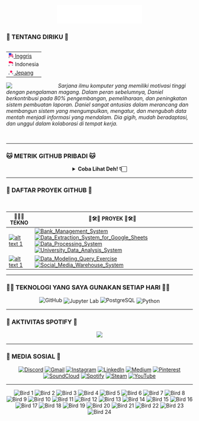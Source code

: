 <div align="center">
  <img src="/assets/header_hello-albesta_github_profile_id.svg" alt="Hi, namaku Daniel D. Albesta 👋 Aku adalah 🚀 data mania asal Indonesia 🚀 Aku ❤️ Kalian semua XOXO">
</div>

### 🧙 TENTANG DIRIKU 🧙

<div align="right">
  <table align="right">
   <tr><td><a href="/README.md"><img src="/assets/us_flag.png" height="13"> Inggris</a></td></tr>
   <tr><td><img src="/assets/id_flag.png" height="13"> Indonesia</td></tr>
   <tr><td><a href="/additional_langs/README_jp.md"><img src="/assets/jp_flag.png" height="13"> Jepang</a></td></tr>
  </table>

  <br>
</div>

<div>
  <img align="left" src="https://media.giphy.com/media/v1.Y2lkPTc5MGI3NjExanU4NHByM3V6Zmxzd2p3eGhuOWZxNjJ4Zjg0NThzcHlobWw4dmdrZyZlcD12MV9pbnRlcm5hbF9naWZfYnlfaWQmY3Q9cw/dMFZrx4ZdXCkRWuGLX/giphy.gif" width="140">

  <p align="left">
    <br>
    <em>Sarjana ilmu komputer yang memiliki motivasi tinggi dengan pengalaman magang. Dalam peran sebelumnya, Daniel berkontribusi pada 80% pengembangan, pemeliharaan, dan peningkatan sistem pembuatan laporan. Daniel sangat antusias dalam merancang dan membangun sistem yang mengumpulkan, mengatur, dan mengubah data mentah menjadi informasi yang mendalam. Dia gigih, mudah beradaptasi, dan unggul dalam kolaborasi di tempat kerja.</em>
  </p>
</div>

<br>

---

### 🐱 METRIK GITHUB PRIBADI 🐱

<div align="center">
  <details>
    <summary><b>Coba Lihat Deh! 👇🏻</b></summary>
    <br>

  <img src="https://metrics.lecoq.io/hello-albesta?template=classic&isocalendar=1&languages=1&activity=1&introduction=1&habits=1&achievements=1&repositories=1&code=1&followup=1&lines=1&base=header%2C%20activity%2C%20community%2C%20repositories%2C%20metadata&base.indepth=false&base.hireable=false&base.skip=false&repositories.batch=100&repositories.forks=false&repositories.affiliations=owner&isocalendar=false&isocalendar.duration=half-year&languages=false&languages.limit=8&languages.threshold=0%25&languages.other=false&languages.colors=github&languages.sections=most-used&languages.indepth=false&languages.analysis.timeout=15&languages.analysis.timeout.repositories=7.5&languages.categories=markup%2C%20programming&languages.recent.categories=markup%2C%20programming&languages.recent.load=300&languages.recent.days=14&lines=false&lines.sections=base&lines.repositories.limit=4&lines.history.limit=1&lines.delay=0&habits=false&habits.from=200&habits.days=14&habits.facts=true&habits.charts=false&habits.charts.type=classic&habits.trim=false&habits.languages.limit=8&habits.languages.threshold=0%25&followup=false&followup.sections=repositories&followup.indepth=false&followup.archived=true&repositories=false&repositories.pinned=0&repositories.starred=0&repositories.random=0&repositories.order=featured%2C%20pinned%2C%20starred%2C%20random&achievements=false&achievements.threshold=C&achievements.secrets=true&achievements.display=detailed&achievements.limit=0&activity=false&activity.limit=5&activity.load=300&activity.days=14&activity.visibility=all&activity.timestamps=false&activity.filter=all&code=false&code.lines=12&code.load=400&code.days=3&code.visibility=public&introduction=false&introduction.title=true&config.timezone=Asia%2FJakarta&config.twemoji=true&config.octicon=true">
  </details>
</div>

---

### 🚦 DAFTAR PROYEK GITHUB 🚥

<br>

| 👨🏻‍💻 **TEKNO** | 🚧🛠️🚧 **PROYEK** 🚧🛠️🚧 |
| - | - |
| [![ alt text 1 ](https://img.shields.io/badge/Python-306998?style=for-the-badge&logo=Python&logoColor=FFD343)](https://www.python.org/) | [![ Bank_Management_System ](https://img.shields.io/badge/GitHub-Bank_Management_System-181717?style=for-the-badge&logo=GitHub&logoColor=FFFFFF)](https://github.com/hello-albesta/Python-OOP-BankManagementSystem) [![ Data_Extraction_System_for_Google_Sheets ](https://img.shields.io/badge/GitHub-Data_Extraction_System_for_Google_Sheets-181717?style=for-the-badge&logo=GitHub&logoColor=FFFFFF)](https://github.com/hello-albesta/Python-ETL-DataExtractionSystemForGSheets) [![ Data_Processing_System ](https://img.shields.io/badge/GitHub-Data_Processing_System-181717?style=for-the-badge&logo=GitHub&logoColor=FFFFFF)](https://github.com/hello-albesta/Python-ParallelComputing-DataProcessingSystem) [![ University_Data_Analysis_System ](https://img.shields.io/badge/GitHub-University_Data_Analysis_System-181717?style=for-the-badge&logo=GitHub&logoColor=FFFFFF)](https://github.com/hello-albesta/Python-BDAPyspark-UniversityDataAnalysisSystem) |
| [![ alt text 1 ](https://img.shields.io/badge/PostgreSQL-0064A5?style=for-the-badge&logo=PostgreSQL&logoColor=FFFFFF)](https://www.postgresql.org/) | [![ Data_Modeling_Query_Exercise ](https://img.shields.io/badge/GitHub-Data_Modeling_Query_Exercise-181717?style=for-the-badge&logo=GitHub&logoColor=FFFFFF)](https://github.com/hello-albesta/SQL-DataModeling-QueryExercise) [![ Social_Media_Warehouse_System ](https://img.shields.io/badge/GitHub-Social_Media_Warehouse_System-181717?style=for-the-badge&logo=GitHub&logoColor=FFFFFF)](https://github.com/hello-albesta/SQL-DataWarehouse-SocialMediaWarehouseSystem) |

---

### 🐱‍💻 TEKNOLOGI YANG SAYA GUNAKAN SETIAP HARI 🐱‍💻

<div align="center">
  <img src="https://readme-components.vercel.app/api?component=logo&fill=black&logo=github&animation=spin&svgfill=6C6C6C" alt="GitHub">
  <img src="https://readme-components.vercel.app/api?component=logo&fill=black&logo=jupyter&animation=spin&svgfill=F47424" align="center" alt="Jupyter Lab">
  <img src="https://readme-components.vercel.app/api?component=logo&fill=black&logo=postgresql&animation=spin&svgfill=0064A5" alt="PostgreSQL">
  <img src="https://readme-components.vercel.app/api?component=logo&fill=black&logo=python&animation=spin&svgfill=FFD343" align="center" alt="Python">
</div>

---

### 🎵 AKTIVITAS SPOTIFY 🎵

<div align="center">
  <a href="https://spotify-github-profile.vercel.app/api/view?uid=31mit6lw4rk4zw5uikw62iv23x2a&redirect=true">
    <img src="https://spotify-github-profile.vercel.app/api/view?uid=31mit6lw4rk4zw5uikw62iv23x2a&cover_image=true&theme=default&show_offline=false&background_color=0d1117&interchange=true&bar_color_cover=true&bar_color=53b14f"/>
  </a>
</div>

---

### 🦄 MEDIA SOSIAL 🦄

<div align="center">
  <a href="https://discord.com/users/458449112254251009/"><img src="https://img.icons8.com/color/96/000000/discord-logo.png" alt="Discord"/></a>
  <a href="mailto:hello.albesta.work@gmail.com"><img src="https://img.icons8.com/color/96/000000/gmail.png" alt="Gmail"/></a>
  <a href="https://www.instagram.com/danielalbesta/"><img src="https://img.icons8.com/color/96/000000/instagram-new.png" alt="Instagram"/></a>
  <a href="https://www.linkedin.com/in/danielalbesta/"><img src="https://img.icons8.com/color/96/000000/linkedin.png" alt="LinkedIn"/></a>
  <a href="https://hello-albesta.medium.com/"><img src="https://img.icons8.com/color/96/000000/medium-logo.png" alt="Medium"/></a>
  <a href="https://id.pinterest.com/helloalbesta/"><img src="https://img.icons8.com/color/96/000000/pinterest--v1.png" alt="Pinterest"/></a>
  <a href="https://soundcloud.com/mrsimple_is_ajax"><img src="https://img.icons8.com/color/96/000000/soundcloud.png" alt="SoundCloud"/></a>
  <a href="https://open.spotify.com/user/31mit6lw4rk4zw5uikw62iv23x2a?si=ee1f248d906341a0"><img src="https://img.icons8.com/color/96/000000/spotify--v1.png" alt="Spotify"/></a>
  <a href="https://steamcommunity.com/id/hello-albesta"><img src="https://img.icons8.com/fluent/96/000000/steam.png" alt="Steam"/></a>
  <a href="https://www.youtube.com/@hello.albesta"><img src="https://img.icons8.com/color/96/000000/youtube.png" alt="YouTube"/></a>
</div>

---

<div align="center">
    <img src="https://cultofthepartyparrot.com/parrots/hd/hypnoparrotlight.gif" width="64" height="64" alt="Bird 1"/>
    <img src="https://cultofthepartyparrot.com/parrots/hd/hypnoparrotdark.gif" width="64" height="64" alt="Bird 2"/>
    <img src="https://cultofthepartyparrot.com/parrots/hd/opensourceparrot.gif" width="64" height="64" alt="Bird 3"/>
    <img src="https://cultofthepartyparrot.com/parrots/hd/footballparrot.gif" width="64" height="64" alt="Bird 4"/>
    <img src="https://cultofthepartyparrot.com/parrots/hd/pirateparrot.gif" width="64" height="64" alt="Bird 5"/>
    <img src="https://cultofthepartyparrot.com/parrots/hd/scienceparrot.gif" width="64" height="64" alt="Bird 6"/>
    <img src="https://cultofthepartyparrot.com/parrots/hd/laptop_parrot.gif" width="64" height="64" alt="Bird 7"/>
    <img src="https://cultofthepartyparrot.com/parrots/hd/mustacheparrot.gif" width="64" height="64" alt="Bird 8"/>
    <img src="https://cultofthepartyparrot.com/parrots/fixparrot.gif" width="70" height="64" alt="Bird 9"/>
    <img src="https://cultofthepartyparrot.com/parrots/slomoparrot.gif" width="64" height="64" alt="Bird 10"/>
    <img src="https://cultofthepartyparrot.com/parrots/asyncparrot.gif" width="70" height="64" alt="Bird 11"/>
    <img src="https://cultofthepartyparrot.com/parrots/hd/illuminatiparrot.gif" width="64" height="64" alt="Bird 12"/>
    <img src="https://cultofthepartyparrot.com/parrots/databaseparrot.gif" width="64" height="64" alt="Bird 13"/>
    <img src="https://cultofthepartyparrot.com/parrots/hd/githubparrot.gif" width="64" height="64" alt="Bird 14"/>
    <img src="https://cultofthepartyparrot.com/parrots/hd/exceptionallyfastparrot.gif" width="64" height="64" alt="Bird 15"/>
    <img src="https://cultofthepartyparrot.com/parrots/hd/meldparrot.gif" width="64" height="64" alt="Bird 16"/>
    <img src="https://cultofthepartyparrot.com/parrots/hd/moonwalkingparrot.gif" width="64" height="64" alt="Bird 17"/>
    <img src="https://cultofthepartyparrot.com/parrots/hd/spinningparrot.gif" width="64" height="64" alt="Bird 18"/>
    <img src="https://cultofthepartyparrot.com/parrots/hd/jumpingparrot.gif" width="64" height="64" alt="Bird 19"/>
    <img src="https://cultofthepartyparrot.com/parrots/hd/levitationparrot.gif" width="64" height="64" alt="Bird 20"/>
    <img src="https://cultofthepartyparrot.com/parrots/hd/dealwithitnowparrot.gif" width="64" height="64" alt="Bird 21"/>
    <img src="https://cultofthepartyparrot.com/flags/hd/indiaparrot.gif" width="64" height="64" alt="Bird 22"/>
    <img src="https://cultofthepartyparrot.com/parrots/hd/60fpsparrot.gif" width="64" height="64" alt="Bird 23"/>
    <img src="https://cultofthepartyparrot.com/parrots/hd/stableparrot.gif" width="64" height="64" alt="Bird 24"/>
</div>
